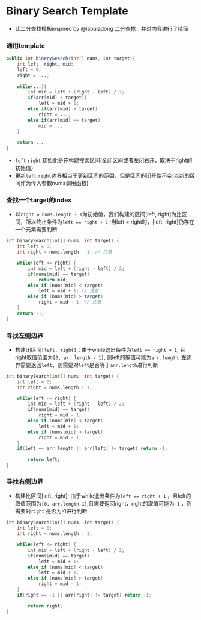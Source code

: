 # Binary Search Template

- 此二分查找模板inspired by @labuladong [二分查找](https://github.com/labuladong/fucking-algorithm/blob/master/%E7%AE%97%E6%B3%95%E6%80%9D%E7%BB%B4%E7%B3%BB%E5%88%97/%E4%BA%8C%E5%88%86%E6%9F%A5%E6%89%BE%E8%AF%A6%E8%A7%A3.md)，并对内容进行了精简

### 通用template

```java
public int binarySearch(int[] nums, int target){
	int left, right, mid;
	left = 0;
	right = ...;
	
	while(...){
		int mid = left + (right - left) / 2;
		if(arr[mid] < target){
			left = mid + 1;
		else if(arr[mid] > target)
			right = ...;
		else if(arr[mid] == target)
			mid = ...
	}
	
	return ...
}
```

- `left` `right` 初始化是在构建搜索区间(全闭区间或者左闭右开，取决于right的初始值）
- 更新`left` `right`边界相当于更新区间的范围，但是区间的闭开性不变(以新的区间作为传入参数nums调用函数)

### 查找一个target的index

- 以`right = nums.length - 1`为初始值，我们构建的区间[left, right]为比区间，所以终止条件为`left == right + 1` ;当left = right时，[left, right]仍存在一个元素需要判断

```c
int binarySearch(int[] nums, int target) {
    int left = 0; 
    int right = nums.length - 1; // 注意

    while(left <= right) {
        int mid = left + (right - left) / 2;
        if(nums[mid] == target)
            return mid; 
        else if (nums[mid] < target)
            left = mid + 1; // 注意
        else if (nums[mid] > target)
            right = mid - 1; // 注意
    }
    return -1;
}
```

### 寻找左侧边界

- 构建闭区间`[left, right]`；由于while退出条件为`left == right + 1`, 且right取值范围为`[0, arr.length - 1]`, 则left的取值可能为`arr.length`, 左边界需要返回`left`，则需要对`left`是否等于`arr.length`进行判断

```c
int binarySearch(int[] nums, int target) {
    int left = 0; 
    int right = nums.length - 1; 

    while(left <= right) {
        int mid = left + (right - left) / 2;
        if(nums[mid] == target)
            right = mid - 1; 
        else if (nums[mid] < target)
            left = mid + 1; 
        else if (nums[mid] > target)
            right = mid - 1; 
    }
    if(left == arr.length || arr[left] != target) return -1;

		return left;
}
```

### 寻找右侧边界

- 构建比区间[left, right]; 由于while退出条件为`left == right + 1` ，且left的取值范围为`[0, arr.length-1]`,且需要返回right，right的取值可能为`-1` ，则需要对`right` 是否为-1进行判断

```c
int binarySearch(int[] nums, int target) {
    int left = 0; 
    int right = nums.length - 1; 

    while(left <= right) {
        int mid = left + (right - left) / 2;
        if(nums[mid] == target)
            left = mid + 1; 
        else if (nums[mid] < target)
            left = mid + 1; 
        else if (nums[mid] > target)
            right = mid - 1; 
    }
    if(right == -1 || arr[right] != target) return -1;

		return right;
}
```